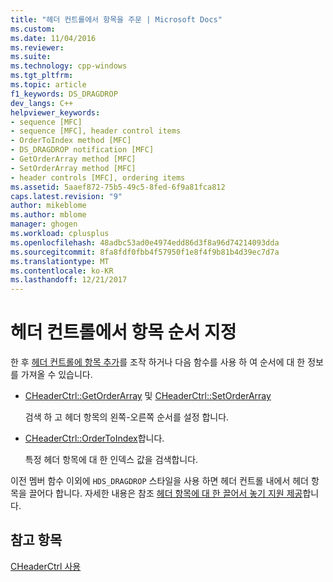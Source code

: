 ```yaml
---
title: "헤더 컨트롤에서 항목을 주문 | Microsoft Docs"
ms.custom: 
ms.date: 11/04/2016
ms.reviewer: 
ms.suite: 
ms.technology: cpp-windows
ms.tgt_pltfrm: 
ms.topic: article
f1_keywords: DS_DRAGDROP
dev_langs: C++
helpviewer_keywords:
- sequence [MFC]
- sequence [MFC], header control items
- OrderToIndex method [MFC]
- DS_DRAGDROP notification [MFC]
- GetOrderArray method [MFC]
- SetOrderArray method [MFC]
- header controls [MFC], ordering items
ms.assetid: 5aaef872-75b5-49c5-8fed-6f9a81fca812
caps.latest.revision: "9"
author: mikeblome
ms.author: mblome
manager: ghogen
ms.workload: cplusplus
ms.openlocfilehash: 48adbc53ad0e4974edd86d3f8a96d74214093dda
ms.sourcegitcommit: 8fa8fdf0fbb4f57950f1e8f4f9b81b4d39ec7d7a
ms.translationtype: MT
ms.contentlocale: ko-KR
ms.lasthandoff: 12/21/2017
---
```

# <a name="ordering-items-in-the-header-control"></a>헤더 컨트롤에서 항목 순서 지정
한 후 [헤더 컨트롤에 항목 추가](../mfc/adding-items-to-the-header-control.md)를 조작 하거나 다음 함수를 사용 하 여 순서에 대 한 정보를 가져올 수 있습니다.  
  
-   [CHeaderCtrl::GetOrderArray](../mfc/reference/cheaderctrl-class.md#getorderarray) 및 [CHeaderCtrl::SetOrderArray](../mfc/reference/cheaderctrl-class.md#setorderarray)  
  
     검색 하 고 헤더 항목의 왼쪽-오른쪽 순서를 설정 합니다.  
  
-   [CHeaderCtrl::OrderToIndex](../mfc/reference/cheaderctrl-class.md#ordertoindex)합니다.  
  
     특정 헤더 항목에 대 한 인덱스 값을 검색합니다.  
  
 이전 멤버 함수 이외에 `HDS_DRAGDROP` 스타일을 사용 하면 헤더 컨트롤 내에서 헤더 항목을 끌어다 합니다. 자세한 내용은 참조 [헤더 항목에 대 한 끌어서 놓기 지원 제공](../mfc/providing-drag-and-drop-support-for-header-items.md)합니다.  
  
## <a name="see-also"></a>참고 항목  
 [CHeaderCtrl 사용](../mfc/using-cheaderctrl.md)

